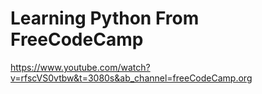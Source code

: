<h1> Learning Python From FreeCodeCamp </h1>

https://www.youtube.com/watch?v=rfscVS0vtbw&t=3080s&ab_channel=freeCodeCamp.org
